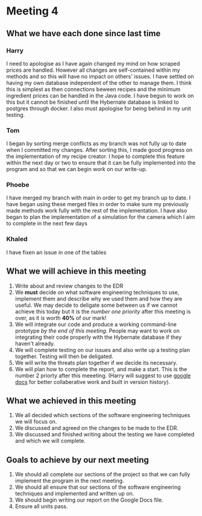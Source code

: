 # Meeting 4

## What we have each done since last time

### Harry
I need to apologise as I have again changed my mind on how scraped prices are handled. However all changes are self-contained within my methods and so this will have no impact on others' issues. I have settled on having my own database independent of the other to manage them. I think this is simplest as then connections beween recipes and the minimum ingredient prices can be handled in the Java code. I have begun to work on this but it cannot be finished until the Hybernate database is linked to postgres through docker. I also must apologise for being behind in my unit testing.

### Tom
I began by sorting merge conflicts as my branch was not fully up to date when I committed my changes. After sorting this, I made good progress on the implementation of my recipe creator. I hope to complete this feature within the next day or two to ensure that it can be fully implemented into the program and so that we can begin work on our write-up.

### Phoebe
I have merged my branch with main in order to get my branch up to date. I have began using these merged files in order to make sure my previously made methods work fully with the rest of the implementation. I have also began to plan the implementation of a simulation for the camera which I aim to complete in the next few days

### Khaled 
I have fixen an issue in one of the tables



## What we will achieve in this meeting

1. Write about and review changes to the EDR
2. We **must** decide on what software engineering techniques to use, implement them and describe why we used them and how they are useful. We may decide to deligate some between us if we cannot achieve this today but it is the _number one priority_ after this meeting is over, as it is worth __40%__ of our mark!
3. We will integrate our code and produce a working command-line prototype _by the end of this meeting_. People may want to work on integrating their code properly with the Hybernate database if they haven't already.
4. We will complete testing on our issues and also write up a testing plan together. Testing will then be deligated.
5. We will write the threats plan together if we decide its necessary.
6. We will plan how to complete the report, and make a start. This is the number 2 priorty after this meeeting. (Harry will suggest to use [google docs](https://docs.google.com/document/d/1cL2LFy0RtviF78Xvktd1NU0f5wFtM9UwY2InLC10ANA/edit?usp=sharing) for better collaberative work and built in version history).

## What we achieved in this meeting

1. We all decided which sections of the software engineering techniques we will focus on.
2. We discussed and agreed on the changes to be made to the EDR.
3. We discussed and finished writing about the testing we have completed and which we will complete.

## Goals to achieve by our next meeting

1. We should all complete our sections of the project so that we can fully implement the program in the next meeting.
2. We should all ensure that our sections of the software engineering techniques and implemented and written up on.
3. We should begin writing our report on the Google Docs file.
4. Ensure all units pass. 